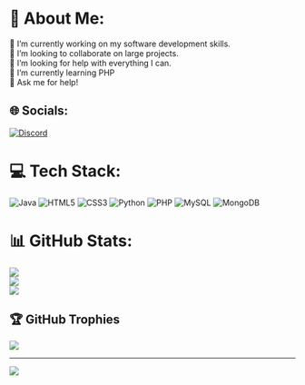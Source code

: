 # 💫 About Me:
🔭 I’m currently working on my software development skills.<br>👯 I’m looking to collaborate on large projects.<br>🤝 I’m looking for help with everything I can.<br>🌱 I’m currently learning PHP<br>💬 Ask me for help!<br>


## 🌐 Socials:
[![Discord](https://img.shields.io/badge/Discord-%237289DA.svg?logo=discord&logoColor=white)](https://discord.gg/Liêm#0001) 

# 💻 Tech Stack:
![Java](https://img.shields.io/badge/java-%23ED8B00.svg?style=for-the-badge&logo=java&logoColor=white) ![HTML5](https://img.shields.io/badge/html5-%23E34F26.svg?style=for-the-badge&logo=html5&logoColor=white) ![CSS3](https://img.shields.io/badge/css3-%231572B6.svg?style=for-the-badge&logo=css3&logoColor=white) ![Python](https://img.shields.io/badge/python-3670A0?style=for-the-badge&logo=python&logoColor=ffdd54) ![PHP](https://img.shields.io/badge/php-%23777BB4.svg?style=for-the-badge&logo=php&logoColor=white) ![MySQL](https://img.shields.io/badge/mysql-%2300f.svg?style=for-the-badge&logo=mysql&logoColor=white) ![MongoDB](https://img.shields.io/badge/MongoDB-%234ea94b.svg?style=for-the-badge&logo=mongodb&logoColor=white)
# 📊 GitHub Stats:
![](https://github-readme-stats.vercel.app/api?username=LiemDev&theme=nightowl&hide_border=false&include_all_commits=true&count_private=false)<br/>
![](https://github-readme-streak-stats.herokuapp.com/?user=LiemDev&theme=nightowl&hide_border=false)<br/>
![](https://github-readme-stats.vercel.app/api/top-langs/?username=LiemDev&theme=nightowl&hide_border=false&include_all_commits=true&count_private=false&layout=compact)

## 🏆 GitHub Trophies
![](https://github-profile-trophy.vercel.app/?username=LiemDev&theme=radical&no-frame=false&no-bg=true&margin-w=4)

---
[![](https://visitcount.itsvg.in/api?id=LiemDev&icon=0&color=0)](https://visitcount.itsvg.in)

<!-- Proudly created with GPRM ( https://gprm.itsvg.in ) -->
